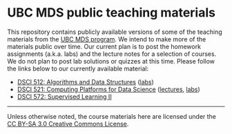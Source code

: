 # UBC MDS public teaching materials

This repository contains publicly available versions of some of the teaching materials from the [UBC MDS program](https://ubc-mds.github.io/). We intend to make
more of the materials public over time. Our current plan is to post the homework assignments (a.k.a. labs) and the lecture notes for a selection of courses. We do not plan to post lab solutions or quizzes at this time. Please follow the links below to our currently available material:

- [DSCI 512: Algorithms and Data Structures](https://github.com/UBC-MDS/public/tree/master/courses/512_alg-data-struct) ([labs](https://github.com/UBC-MDS/public/tree/master/courses/512_alg-data-struct/labs))
- [DSCI 521: Computing Platforms for Data Science](https://github.com/UBC-MDS/public/tree/master/courses/521_platforms) ([lectures](https://github.ubc.ca/MDS-2018-19/DSCI_521_platforms-dsci_students/tree/master/lectures), [labs](https://github.com/UBC-MDS/public/tree/master/courses/521_platforms/release))
- [DSCI 572: Supervised Learning II](https://github.com/UBC-MDS/DSCI_572_sup-learn-2_public)
-----------------

Unless otherwise noted, the course materials here are licensed under the [CC BY-SA 3.0 Creative Commons License](https://creativecommons.org/licenses/by-sa/3.0/us/).
